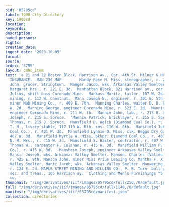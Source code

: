 ```yaml
---
pid: '05795cd'
label: 1900 City Directory
key: 1900cd
location: 
keywords: 
description: 
named_persons: 
rights: 
creation_date: 
ingest_date: '2023-10-09'
format: 
source: 
order: '5795'
layout: cmhc_item
text: 'a 21 and 22 Boston Block, Harrison Av., Cor. 4th St. Milner & Hur PLATE GLASS
  INSURANCE.  MAN 236 MAP        Mandy Rose M. Miss, stenographer, r. 208 W. 6th.  Mangan
  John, grocer, Stringtown.  Manger Jacob, wks. Arkansas Valley Smelter.  Mangold
  Margaret Mrs., r. 221 E. 3d.  Manhattan Block, 321 Harrison av., cor. 4th.  Mankus
  Julius, shift boss Coronado Mine.  Mankuss Moritz, tailor, 107 W. 2d.  Mann James,
  mining, r. 112 W. Chestnut.  Mann Joseph B., engineer, r. 301 E. 5th.  Manning Barney,
  miner Mab Mining Co., r. 409 E. 7th.  Manning Charles, waiter D. D. Escher, 112
  W. 2d.  Manning George, engineer Coronado Mine, r. 523 E. 2d.  Manning Glen D.,
  engineer Coronado Mine, r. 211 W. th.  Mannix John, lab., r. 215 8. Spruce.  Mannix
  Joseph, r. 215 S. Spruce.  ‘Mannix Patrick, bricklayer, r. 215 S. Spruce.  Mannix
  Thomas, r. 215 8. Spruce.  Mansfield D. Welch (Diamond Coal Co.), r. 415 W. 3d.  Mansfield
  I. M., livery stable, 117-119 W. 6th, rms. 116 W. 6th.  Mansfield John B. (Diamond
  Coal Co.), r. 401 W. 3d.  Mansfield Lynnie O. Miss, clk. Beggs Dry Goods Co., r.
  407 W. 3d.  Mansfield Myrtle A. Miss, bkkpr. Diamond Coal Co., r. 407 W. 3d.  Mansfield
  N. M. Mrs., r. 415 W. 3d.  Mansfield S. Baxter, contractor, r. 407 W. 3d.  Mansfield
  Thomas W., carpenter F. Colahan, r. 415 W. 3d.  Mansfield William P. (Diamond Coal
  Co.), r. 415 W. 3d.  -Mansheim Joseph, engineer Arkansas Valley Smelter, r.  Stringtown.
  Mansir Joseph, wks. Arkansas Valley Smelter. Manson. Charles (Valien & Manson),
  r. 425 E. 9th. Manson John, miner Nisi Prius Leasing Co. Mantha F. X., wks. Arkansas
  Valley Smelter. Mantz Jacob, wks. Arkansas Valley Smelter. Manwaring Marie Mrs.,
  r. 124 E. 2d. MAPLE STREET MINING AND MILLING CO., P. B. Turn- bull pres., Joe Golob
  sec. and treas., 105 Harrison ay.  Clothing and Men’s Furnishings ™5 #aves cLotaine
  co. '
thumbnail: "/img/derivatives/iiif/images/05795cd/full/250,/0/default.jpg"
full: "/img/derivatives/iiif/images/05795cd/full/1140,/0/default.jpg"
manifest: "/img/derivatives/iiif/05795cd/manifest.json"
collection: directories
---
```


